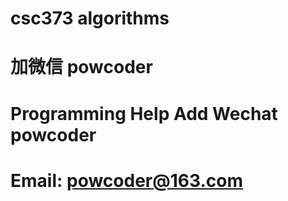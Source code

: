 # csc373 algorithms
# 加微信 powcoder

# Programming Help Add Wechat powcoder

# Email: powcoder@163.com

